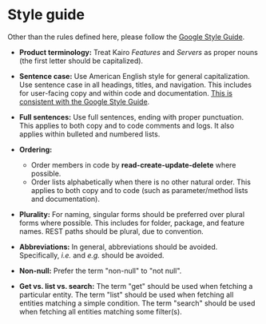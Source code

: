 # Style guide

Other than the rules defined here, please follow the
[Google Style Guide](https://developers.google.com/style).

- **Product terminology:**
  Treat Kairo _Features_ and _Servers_ as proper nouns (the first letter should be capitalized).

- **Sentence case:**
  Use American English style for general capitalization.
  Use sentence case in all headings, titles, and navigation.
  This includes for user-facing copy and within code and documentation.
  [This is consistent with the Google Style Guide](https://developers.google.com/style/text-formatting).

- **Full sentences:**
  Use full sentences, ending with proper punctuation.
  This applies to both copy and to code comments and logs.
  It also applies within bulleted and numbered lists.

- **Ordering:**
  - Order members in code by **read-create-update-delete** where possible.
  - Order lists alphabetically when there is no other natural order.
    This applies to both copy and to code (such as parameter/method lists and documentation).

- **Plurality:**
  For naming, singular forms should be preferred over plural forms where possible.
  This includes for folder, package, and feature names.
  REST paths should be plural, due to convention.

- **Abbreviations:**
  In general, abbreviations should be avoided.
  Specifically, _i.e._ and _e.g._ should be avoided.

- **Non-null:**
  Prefer the term "non-null" to "not null".

- **Get vs. list vs. search:**
  The term "get" should be used when fetching a particular entity.
  The term "list" should be used when fetching all entities matching a simple condition.
  The term "search" should be used when fetching all entities matching some filter(s).
